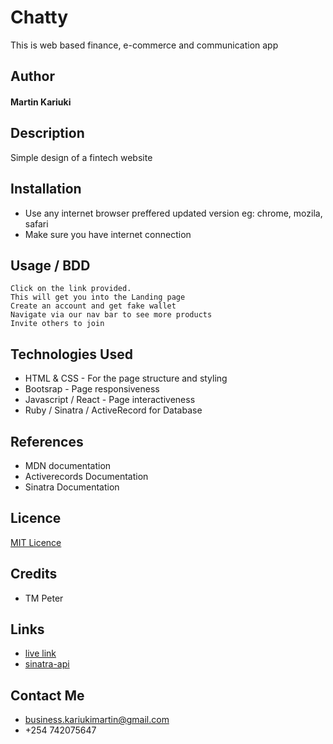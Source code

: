 # Chatty

This is web based finance,  e-commerce and communication app

## Author

#### Martin Kariuki

## Description
Simple design of a fintech website


## Installation

* Use any internet browser preffered updated version eg: chrome, mozila, safari
* Make sure you have internet connection

## Usage / BDD

```
Click on the link provided.
This will get you into the Landing page
Create an account and get fake wallet
Navigate via our nav bar to see more products
Invite others to join
```

## Technologies Used

* HTML & CSS - For the page structure and styling
* Bootsrap - Page responsiveness
* Javascript / React - Page interactiveness
* Ruby / Sinatra / ActiveRecord for Database

## References
* MDN documentation
* Activerecords Documentation
* Sinatra Documentation

## Licence
[MIT Licence](LICENCE)

## Credits
* TM Peter 

## Links

* [live link](https://chatty-six.vercel.app/)
* [sinatra-api](https://github.com/Emkayint/sinatra-api)

## Contact Me
 * business.kariukimartin@gmail.com
 * +254 742075647
